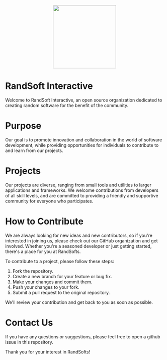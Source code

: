 <div align="center">
  <img src="https://user-images.githubusercontent.com/101402577/231744287-29c43d19-c913-4e47-8268-9bd8c35f639e.png" width="200" height="200">
</div>

# RandSoft Interactive
Welcome to RandSoft Interactive, an open source organization dedicated to creating random software for the benefit of the community.

# Purpose
Our goal is to promote innovation and collaboration in the world of software development, while providing opportunities for individuals to contribute to and learn from our projects.

# Projects
Our projects are diverse, ranging from small tools and utilities to larger applications and frameworks. We welcome contributions from developers of all skill levels, and are committed to providing a friendly and supportive community for everyone who participates.

# How to Contribute
We are always looking for new ideas and new contributors, so if you're interested in joining us, please check out our GitHub organization and get involved. Whether you're a seasoned developer or just getting started, there's a place for you at RandSofts.

To contribute to a project, please follow these steps:

1. Fork the repository.
2. Create a new branch for your feature or bug fix.
3. Make your changes and commit them.
4. Push your changes to your fork.
5. Submit a pull request to the original repository.

We'll review your contribution and get back to you as soon as possible.

# Contact Us
If you have any questions or suggestions, please feel free to open a github issue in this repository.

Thank you for your interest in RandSofts!
